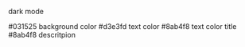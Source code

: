 dark mode

#031525 background color
#d3e3fd text color 
#8ab4f8 text color title
#8ab4f8 descritpion 